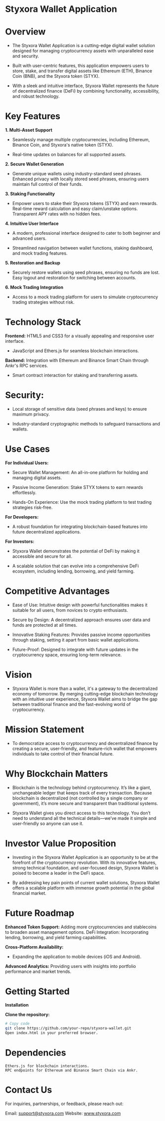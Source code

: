 # Styxora Wallet Application

# Overview
- The Styxora Wallet Application is a cutting-edge digital wallet solution designed for managing cryptocurrency assets with unparalleled ease and security.
  
- Built with user-centric features, this application empowers users to store, stake, and transfer digital assets like Ethereum (ETH), Binance Coin (BNB), and the Styxora token (STYX).
  
- With a sleek and intuitive interface, Styxora Wallet represents the future of decentralized finance (DeFi) by combining functionality, accessibility, and robust technology.

# Key Features

**1. Multi-Asset Support**

- Seamlessly manage multiple cryptocurrencies, including Ethereum, Binance Coin, and Styxora's native token (STYX).

- Real-time updates on balances for all supported assets.

**2. Secure Wallet Generation**

- Generate unique wallets using industry-standard seed phrases.
Enhanced privacy with locally stored seed phrases, ensuring users maintain full control of their funds.

**3. Staking Functionality**

- Empower users to stake their Styxora tokens (STYX) and earn rewards.
Real-time reward calculation and easy claim/unstake options.
Transparent APY rates with no hidden fees.

**4. Intuitive User Interface**

- A modern, professional interface designed to cater to both beginner and advanced users.
 
- Streamlined navigation between wallet functions, staking dashboard, and mock trading features.
  
**5. Restoration and Backup**

- Securely restore wallets using seed phrases, ensuring no funds are lost.
Easy logout and restoration for switching between accounts.

**6. Mock Trading Integration**

- Access to a mock trading platform for users to simulate cryptocurrency trading strategies without risk.
 
# Technology Stack

**Frontend:**
HTML5 and CSS3 for a visually appealing and responsive user interface.

- JavaScript and Ethers.js for seamless blockchain interactions.

**Backend:**
Integration with Ethereum and Binance Smart Chain through Ankr's RPC services.

- Smart contract interaction for staking and transferring assets.

# Security:

- Local storage of sensitive data (seed phrases and keys) to ensure maximum privacy.

- Industry-standard cryptographic methods to safeguard transactions and wallets.

# Use Cases

**For Individual Users:**

- Secure Wallet Management: An all-in-one platform for holding and managing digital assets.
  
- Passive Income Generation: Stake STYX tokens to earn rewards effortlessly.
 
- Hands-On Experience: Use the mock trading platform to test trading strategies risk-free.

 
**For Developers:**

- A robust foundation for integrating blockchain-based features into future decentralized applications.

**For Investors:**

- Styxora Wallet demonstrates the potential of DeFi by making it accessible and secure for all.
 
- A scalable solution that can evolve into a comprehensive DeFi ecosystem, including lending, borrowing, and yield farming.

# Competitive Advantages

- Ease of Use: Intuitive design with powerful functionalities makes it suitable for all users, from novices to crypto enthusiasts.
  
- Secure by Design: A decentralized approach ensures user data and funds are protected at all times.
  
- Innovative Staking Features: Provides passive income opportunities through staking, setting it apart from basic wallet applications.
  
- Future-Proof: Designed to integrate with future updates in the cryptocurrency space, ensuring long-term relevance.

# Vision

- Styxora Wallet is more than a wallet, it's a gateway to the decentralized economy of tomorrow. By merging cutting-edge blockchain technology with an intuitive user experience, Styxora Wallet aims to bridge the gap between traditional finance and the fast-evolving world of cryptocurrency.

# Mission Statement

- To democratize access to cryptocurrency and decentralized finance by creating a secure, user-friendly, and feature-rich wallet that empowers individuals to take control of their financial future.

# Why Blockchain Matters

- Blockchain is the technology behind cryptocurrency. It’s like a giant, unchangeable ledger that keeps track of every transaction. Because blockchain is decentralized (not controlled by a single company or government), it’s more secure and transparent than traditional systems.

- Styxora Wallet gives you direct access to this technology. You don’t need to understand all the technical details—we’ve made it simple and user-friendly so anyone can use it.

# Investor Value Proposition

- Investing in the Styxora Wallet Application is an opportunity to be at the forefront of the cryptocurrency revolution. With its innovative features, strong technical foundation, and user-focused design, Styxora Wallet is poised to become a leader in the DeFi space.

- By addressing key pain points of current wallet solutions, Styxora Wallet offers a scalable platform with immense growth potential in the global financial market.

# Future Roadmap

**Enhanced Token Support:** 
Adding more cryptocurrencies and stablecoins to broaden asset management options.
DeFi Integration: Incorporating lending, borrowing, and yield farming capabilities.

**Cross-Platform Availability:** 

- Expanding the application to mobile devices (iOS and Android).

**Advanced Analytics:** Providing users with insights into portfolio performance and market trends.

# Getting Started
**Installation**

**Clone the repository:**
```bash
# Copy code
git clone https://github.com/your-repo/styxora-wallet.git
Open index.html in your preferred browser.
```
# Dependencies
```
Ethers.js for blockchain interactions.
RPC endpoints for Ethereum and Binance Smart Chain via Ankr.
```
# Contact Us
For inquiries, partnerships, or feedback, please reach out:

Email: support@styxora.com
Website: www.styxora.com
